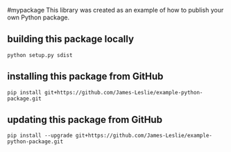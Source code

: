 #mypackage
This library was created as an example of how to publish your own Python package.

## building this package locally
`python setup.py sdist`

## installing this package from GitHub

`pip install git+https://github.com/James-Leslie/example-python-package.git`

## updating this package from GitHub
`pip install --upgrade git+https://github.com/James-Leslie/example-python-package.git`
